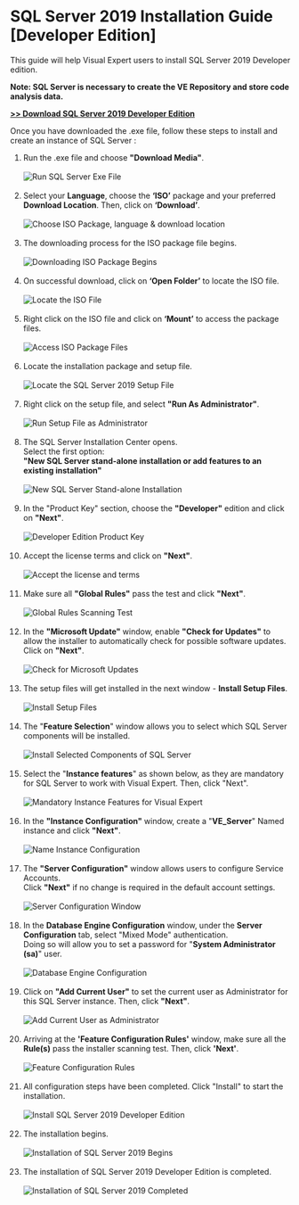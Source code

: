 <div class="main">
    <h1>SQL Server 2019 Installation Guide [Developer&nbsp;Edition]</h1>
    <article class="blogpost full">
      <div class="blogpost-content smooth-scroll">
        <p class="lead">This guide will help  Visual Expert  users to install SQL Server 2019 Developer edition.</p>
        <p><strong>Note: SQL Server is necessary to create the VE Repository and store code analysis data.</strong></p>
        <p><strong><a href="https://go.microsoft.com/fwlink/?linkid=866662" target="_blank">&gt;&gt; Download SQL Server 2019 Developer Edition</a></strong><a href="https://go.microsoft.com/fwlink/?linkid=866662"> </a></p>      
      <p>Once you have downloaded the .exe file, follow these steps to install and create an instance of SQL Server : </p>
      <ol>
      <li>Run the .exe file and choose <strong>"Download Media"</strong>.<br>
        <br>
      <img src="https://www.visual-expert.com/images/run-sql-server-exe-file.png" alt="Run SQL Server Exe File"></li><br>
      <li>Select your <strong>Language</strong>, choose the <strong>‘ISO’</strong> package and your preferred <strong>Download Location</strong>. Then, click on <strong>‘Download’</strong>.
        <br>
        <br>
        <img src="https://www.visual-expert.com/images/choose-iso-package.png" alt="Choose ISO Package, language &amp; download location"></li><br>
      <li>The downloading process for the ISO package file begins.
        <br>
        <br>
        <img src="https://www.visual-expert.com/images/downloading-iso-package.png" alt="Downloading ISO Package Begins"></li><br>
      <li>On successful download, click on <strong>‘Open Folder’</strong> to locate the ISO file.
        <br>
        <br>
        <img src="https://www.visual-expert.com/images/locate-iso-file.png" alt="Locate the ISO File"></li><br>
      <li>Right click on the ISO file and click on <strong>‘Mount’</strong> to access the package files.
        <br>
        <br>
        <img src="https://www.visual-expert.com/images/access-iso-package-files.png" alt="Access ISO Package Files"></li><br>
      <li>Locate the installation package and setup file. <br><br>
        <img src="https://www.visual-expert.com/images/locate-sql-server-setup-file.png" alt="Locate the SQL Server 2019 Setup File"><br>
      </li>
      <br>
      <li>Right click on the setup file, and select <strong>"Run As Administrator"</strong>.<br><br> 
      <img src="https://www.visual-expert.com/images/run-as-administrator.png" alt="Run Setup File as Administrator"></li>
      <br>
      <li>The SQL Server Installation Center opens.<br>
      Select the first option:<br>
      <strong>"New SQL Server stand-alone installation or add features to an existing installation"</strong><br><br> 
      <img src="https://www.visual-expert.com/images/new-sql-server-installation.png" alt="New SQL Server Stand-alone Installation"></li>
      <br>
      <li> In the "Product Key" section, choose the <strong>"Developer"</strong> edition and click on <strong>"Next"</strong>.<br>
        <br>
      <img src="https://www.visual-expert.com/images/developer-edition-product-key.png" alt="Developer Edition Product Key"></li>
      <br>
      <li>Accept the license terms and click on <strong>"Next"</strong>.<br>
        <br>
      <img src="https://www.visual-expert.com/images/accept-license-terms.png" alt="Accept the license and terms"></li>
      <br>
         <li>Make sure all <strong>"Global Rules"</strong> pass the  test and click <strong>"Next"</strong>.<br>
        <br>
      <img src="https://www.visual-expert.com/images/global-rules-scan-test.png" alt="Global Rules Scanning Test"></li>
      <br>
      <li>In the <strong>"Microsoft Update"</strong> window, enable <strong>"Check for Updates"</strong> to allow the installer to automatically check for possible software updates. <br>
  Click on <strong>"Next"</strong>.<br>
        <br>
      <img src="https://www.visual-expert.com/images/check-for-microsoft-updates.png" alt="Check for Microsoft Updates"></li>
      <br>
      <li>The setup files will get installed in the next window - <strong>Install Setup Files</strong>.<br>
        <br>
      <img src="https://www.visual-expert.com/images/install-setup-files.png" alt="Install Setup Files"></li>
      <br>
       <li>The "<strong>Feature Selection</strong>" window allows you to select which SQL Server components will be installed.<br>
         <br>
      <img src="https://www.visual-expert.com/images/install-selected-components-of-sql-server.png" alt="Install Selected Components of SQL Server"></li>
      <br>
      <li>Select the "<strong>Instance features</strong>" as shown below, as they are mandatory for SQL Server to work with Visual Expert. Then, click "Next".<br>
        <br>
      <img src="https://www.visual-expert.com/images/mandatory-instance-features-for-visual-expert.png" alt="Mandatory Instance Features for Visual Expert"><br></li><br>
      <li>In the <strong>"Instance Configuration"</strong> window, create a "<strong>VE_Server</strong>" Named instance  and click <strong>"Next"</strong>.<br>
        <br>
      <img src="https://www.visual-expert.com/images/create-named-instance.png" alt="Name Instance Configuration"><br></li><br>
      <li>The <strong>"Server Configuration"</strong> window allows users to configure Service Accounts. <br>
        Click <strong>"Next"</strong> if no change is required in the default account settings.<br>
        <br>
      <img src="https://www.visual-expert.com/images/server-configuration-window.png" alt="Server Configuration Window"><br></li><br>
       <li>In the <strong>Database Engine Configuration</strong> window, under the <strong>Server Configuration</strong> tab, select "Mixed Mode" authentication. <br>
         Doing so will allow you to set a password for "<strong>System Administrator (sa)</strong>" user.<br>
        <br>
      <img src="https://www.visual-expert.com/images/database-engine-configuration.png" alt="Database Engine Configuration"><br></li><br>
           <li>Click on <strong>"Add Current User"</strong> to set the current user as Administrator for this SQL Server instance. Then, click <strong>"Next"</strong>.<br>
        <br>
      <img src="https://www.visual-expert.com/images/add-current-user-as-administrator.png" alt="Add Current User as Administrator"><br></li><br>
      <li>Arriving at the <strong>'Feature Configuration Rules'</strong> window, make sure all the <strong>Rule(s)</strong> pass the installer scanning test. Then, click <strong>'Next'</strong>.<br>
        <br>
      <img src="https://www.visual-expert.com/images/feature-configuration-rules.png" alt="Feature Configuration Rules"><br></li><br>
      <li>All configuration steps have been completed. Click "Install" to start the installation.<br>
        <br>
      <img src="https://www.visual-expert.com/images/install-sql-server-2019.png" alt="Install SQL Server 2019 Developer Edition"><br></li><br>
      <li>The installation begins.<br>
        <br>
      <img src="https://www.visual-expert.com/images/installation-begins.png" alt="Installation of SQL Server 2019 Begins"><br></li><br>
      <li>The installation of SQL Server 2019 Developer Edition is completed.<br>
        <br>
      <img src="https://www.visual-expert.com/images/sql-server-2019-installation-completed.png" alt="Installation of SQL Server 2019 Completed"><br></li><br>
      </ol>
     
    
